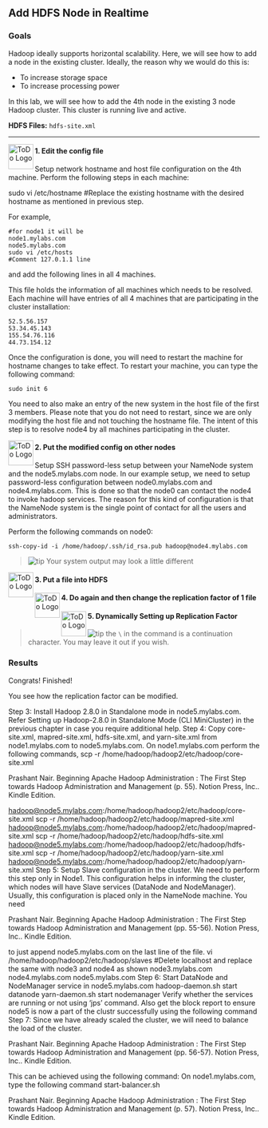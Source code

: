 ## Add HDFS Node in Realtime

### Goals

Hadoop ideally supports horizontal scalability. Here, we will see how to add a node in the existing cluster. 
Ideally, the reason why we would do this is: 

* To increase storage space 
* To increase processing power 

In this lab, we will see how to add the 4th node in the existing 3 node Hadoop cluster. This cluster is running live and active.
 

**HDFS Files:** `hdfs-site.xml`
 
----

<img src="https://user-images.githubusercontent.com/558905/40613898-7a6c70d6-624e-11e8-9178-7bde851ac7bd.png" align="left" width="50" height="50" title="ToDo Logo" />
<h4>1. Edit the config file</h4>

Setup network hostname and host file configuration on the 4th machine. Perform the following steps in each machine: 

sudo vi /etc/hostname 
#Replace the existing hostname with the desired hostname as mentioned in previous step. 

For example, 

```console
#for node1 it will be 
node1.mylabs.com 
node5.mylabs.com 
sudo vi /etc/hosts 
#Comment 127.0.1.1 line 
```

and add the following lines in all 4 machines. 

This file holds the information of all machines which needs to be resolved. Each machine will have entries of all 4 machines that are participating in the cluster installation:

```console
52.5.56.157  
53.34.45.143
155.54.76.116
44.73.154.12
```

Once the configuration is done, you will need to restart the machine for hostname changes to take effect. To restart your machine, you can type the following command: 

```console
sudo init 6 
```

You need to also make an entry of the new system in the host file of the first 3 members. Please note that you do not need to restart, since we are only modifying the host file and not touching the hostname file. The intent of this step is to resolve node4 by all machines participating in the cluster.



<img src="https://user-images.githubusercontent.com/558905/40613898-7a6c70d6-624e-11e8-9178-7bde851ac7bd.png" align="left" width="50" height="50" title="ToDo Logo" />
<h4>2. Put the modified config on other nodes</h4>

Setup SSH password-less setup between your NameNode system and the node5.mylabs.com node. In our example setup, we need to setup password-less configuration between node0.mylabs.com and node4.mylabs.com. This is done so that the node0 can contact the node4 to invoke hadoop services. The reason for this kind of configuration is that the NameNode system is the single point of contact for all the users and administrators. 

Perform the following commands on node0: 

```console
ssh-copy-id -i /home/hadoop/.ssh/id_rsa.pub hadoop@node4.mylabs.com
```

> ![tip](https://user-images.githubusercontent.com/558905/40528496-37bfadac-5fbf-11e8-8b5a-8bea2634f284.png)  Your system output may look a little different


<img src="https://user-images.githubusercontent.com/558905/40613898-7a6c70d6-624e-11e8-9178-7bde851ac7bd.png" align="left" width="50" height="50" title="ToDo Logo" />
<h4>3. Put a file into HDFS</h4>


<img src="https://user-images.githubusercontent.com/558905/40613898-7a6c70d6-624e-11e8-9178-7bde851ac7bd.png" align="left" width="50" height="50" title="ToDo Logo" />
<h4>4. Do again and then change the replication factor of 1 file</h4>


<img src="https://user-images.githubusercontent.com/558905/40613898-7a6c70d6-624e-11e8-9178-7bde851ac7bd.png" align="left" width="50" height="50" title="ToDo Logo" />
<h4>5. Dynamically Setting up Replication Factor</h4>


> ![tip](https://user-images.githubusercontent.com/558905/40528496-37bfadac-5fbf-11e8-8b5a-8bea2634f284.png) the `\` in the command is a continuation 
character. You may leave it out if you wish.


### Results

Congrats! Finished!

You see how the replication factor can be modified.


Step 3: Install Hadoop 2.8.0 in Standalone mode in node5.mylabs.com. Refer Setting up Hadoop-2.8.0 in Standalone Mode (CLI MiniCluster) in the previous chapter in case you require additional help. Step 4: Copy core-site.xml, mapred-site.xml, hdfs-site.xml, and yarn-site.xml from node1.mylabs.com to node5.mylabs.com. On node1.mylabs.com perform the following commands, scp -r /home/hadoop/hadoop2/etc/hadoop/core-site.xml

Prashant Nair. Beginning Apache Hadoop Administration : The First Step towards Hadoop Administration and Management (p. 55). Notion Press, Inc.. Kindle Edition. 

hadoop@node5.mylabs.com:/home/hadoop/hadoop2/etc/hadoop/core-site.xml scp -r /home/hadoop/hadoop2/etc/hadoop/mapred-site.xml hadoop@node5.mylabs.com:/home/hadoop/hadoop2/etc/hadoop/mapred-site.xml scp -r /home/hadoop/hadoop2/etc/hadoop/hdfs-site.xml hadoop@node5.mylabs.com:/home/hadoop/hadoop2/etc/hadoop/hdfs-site.xml scp -r /home/hadoop/hadoop2/etc/hadoop/yarn-site.xml hadoop@node5.mylabs.com:/home/hadoop/hadoop2/etc/hadoop/yarn-site.xml Step 5: Setup Slave configuration in the cluster. We need to perform this step only in Node1. This configuration helps in informing the cluster, which nodes will have Slave services (DataNode and NodeManager). Usually, this configuration is placed only in the NameNode machine. You need

Prashant Nair. Beginning Apache Hadoop Administration : The First Step towards Hadoop Administration and Management (pp. 55-56). Notion Press, Inc.. Kindle Edition. 

to just append node5.mylabs.com on the last line of the file. vi /home/hadoop/hadoop2/etc/hadoop/slaves #Delete localhost and replace the same with node3 and node4 as shown node3.mylabs.com node4.mylabs.com node5.mylabs.com Step 6: Start DataNode and NodeManager service in node5.mylabs.com hadoop-daemon.sh start datanode yarn-daemon.sh start nodemanager Verify whether the services are running or not using ‘jps’ command. Also get the block report to ensure node5 is now a part of the clustr successfully using the following command Step 7: Since we have already scaled the cluster, we will need to balance the load of the cluster.

Prashant Nair. Beginning Apache Hadoop Administration : The First Step towards Hadoop Administration and Management (pp. 56-57). Notion Press, Inc.. Kindle Edition. 

This can be achieved using the following command: On node1.mylabs.com, type the following command start-balancer.sh

Prashant Nair. Beginning Apache Hadoop Administration : The First Step towards Hadoop Administration and Management (p. 57). Notion Press, Inc.. Kindle Edition. 




